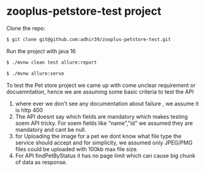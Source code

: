 # zooplus-petstore-test project


Clone the repo:

```bash
$ git clone git@github.com:adhir39/zooplus-petstore-test.git
```

Run the project with java 16

```bash
$ ./mvnw clean test allure:report
```

```bash
$ ./mvnw allure:serve
```


To test the Pet store project we came up with come unclear requirement or docuemntation, hence we are assuming some basic criteria to test the API

1. where ever we don't see any documentation about failure , we assume it is http 400
2. The API doesnt say which fields are mandatory which makes testing soem API tricky. For soem fields like "name","id" we assumed they are mandatory and cant be null.
3. for Uploading the image for a pet we dont know what file type the service should accept and for simplicity, we assumed only JPEG/PMG files could be uploaded with 100kb max file size.
4. For API findPetByStatus it has no page limit which can cause big chunk of data as response.
